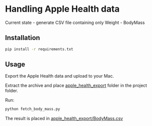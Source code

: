 # Handling Apple Health data

Current state - generate CSV file containing only Weight - BodyMass

## Installation

```sh
pip install -r requirements.txt
```

## Usage

Export the Apple Health data and upload to your Mac.

Extract the archive and place [apple_health_export](apple_health_export) 
folder in the project folder.

Run:

```sh
python fetch_body_mass.py
```

The result is placed in 
[apple_health_export/BodyMass.csv](apple_health_export/BodyMass.csv)
